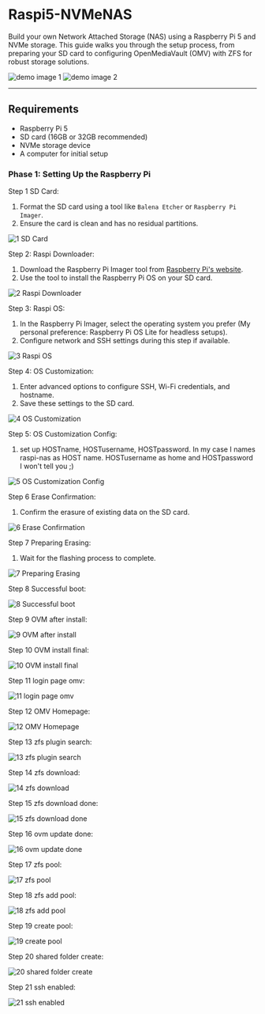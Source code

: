 # Raspi5-NVMeNAS

Build your own Network Attached Storage (NAS) using a Raspberry Pi 5 and NVMe storage. This guide walks you through the setup process, from preparing your SD card to configuring OpenMediaVault (OMV) with ZFS for robust storage solutions.


![demo image 1](https://github.com/user-attachments/assets/8fd377a2-6375-4f0e-b592-596eb3e7a66c)
![demo image 2](https://github.com/user-attachments/assets/52c00685-dc85-4d49-afce-b058dc8a13c1)


---

## Requirements
- Raspberry Pi 5
- SD card (16GB or 32GB recommended)
- NVMe storage device
- A computer for initial setup

  
### Phase 1: Setting Up the Raspberry Pi

Step 1 SD Card:

1. Format the SD card using a tool like `Balena Etcher` or `Raspberry Pi Imager`.
2. Ensure the card is clean and has no residual partitions.


![1  SD Card](https://github.com/user-attachments/assets/795ed649-2ff8-4405-88e8-da824ba62169)


Step 2: Raspi Downloader: 

1. Download the Raspberry Pi Imager tool from [Raspberry Pi's website](https://www.raspberrypi.com/software/).
2. Use the tool to install the Raspberry Pi OS on your SD card.

![2  Raspi Downloader](https://github.com/user-attachments/assets/82baf798-5410-4ebd-9b96-063fcd50ad6e)

Step 3: Raspi OS:

1. In the Raspberry Pi Imager, select the operating system you prefer (My personal preference: Raspberry Pi OS Lite for headless setups).
2. Configure network and SSH settings during this step if available.

![3   Raspi OS](https://github.com/user-attachments/assets/da7a8aed-96b9-4083-adf9-90cdc76649d3)


Step 4: OS Customization:

1. Enter advanced options to configure SSH, Wi-Fi credentials, and hostname.
2. Save these settings to the SD card.
   
![4  OS Customization](https://github.com/user-attachments/assets/cd5fe361-70c0-492c-9347-48b8252b0d32)

Step 5: OS Customization Config:

1. set up HOSTname, HOSTusername, HOSTpassword. In my case I names raspi-nas as HOST name. HOSTusername as home and HOSTpassword I won't tell you ;)

![5  OS Customization Config](https://github.com/user-attachments/assets/f0b841d8-5d4a-43d8-946c-74669134184a)


Step 6 Erase Confirmation:

1. Confirm the erasure of existing data on the SD card.

![6  Erase Confirmation](https://github.com/user-attachments/assets/f4769c0f-1d9d-40d5-91bb-e79b348281c5)


Step 7 Preparing Erasing:

1. Wait for the flashing process to complete.
   
![7  Preparing Erasing](https://github.com/user-attachments/assets/2055b748-a680-404a-9a47-8fc19aa27022)

Step 8 Successful boot:


![8  Successful boot](https://github.com/user-attachments/assets/c740e7fe-12d2-46d4-aeb2-f6a036269490)

Step 9 OVM after install:


![9  OVM after install](https://github.com/user-attachments/assets/37dfefe6-b977-4db4-be84-bf1f04281749)


Step 10 OVM install final:

![10  OVM install final](https://github.com/user-attachments/assets/5e7db4f5-efe4-4571-bf44-6f11b255ce26)


Step 11 login page omv:

![11  login page omv](https://github.com/user-attachments/assets/14c41eb3-ab8d-47d8-a60b-921981b5dfd7)

Step 12 OMV Homepage:

![12  OMV Homepage](https://github.com/user-attachments/assets/73fdb284-1a41-4ecc-9336-b420834e1516)

Step 13 zfs plugin search:

![13  zfs plugin search](https://github.com/user-attachments/assets/2353e632-78e2-4381-b670-1ac9cecc5a22)

Step 14 zfs download:

![14  zfs download](https://github.com/user-attachments/assets/6016dbbe-7a6d-4455-9e04-204c157006c0)

Step 15 zfs download done:

![15 zfs download done](https://github.com/user-attachments/assets/6420863f-2986-46f1-97a7-061e03434172)

Step 16 ovm update done:

![16  ovm update done](https://github.com/user-attachments/assets/16a8af00-9715-4a40-8404-580d297bb18a)

Step 17 zfs pool:

![17  zfs pool](https://github.com/user-attachments/assets/d0751a42-2f34-4980-beb4-97c444daaa4b)

Step 18 zfs add pool:

![18  zfs add pool](https://github.com/user-attachments/assets/41224d7e-1ca5-4b8a-9359-01d73a71b9d3)


Step 19 create pool:

![19  create pool](https://github.com/user-attachments/assets/24a5a152-f41a-4df5-818f-d530c3a91deb)

Step 20 shared folder create:

![20  shared folder create](https://github.com/user-attachments/assets/eac005fa-2137-4388-a86c-fa1ad06d5798)

Step 21 ssh enabled:

![21  ssh enabled](https://github.com/user-attachments/assets/fc2110c7-1bfc-4965-8661-cf4061edc37d)








